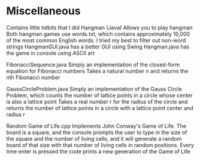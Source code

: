 # Miscellaneous
Contains little tidbits that I did
Hangman (Java)
  Allows you to play hangman
  Both hangman games use words.txt, which contains approximately 10,000 of the most common English words. I tried my best to filter out non-word strings
  HangmanGUI.java has a better GUI using Swing
  Hangman.java has the game in console using ASCII art

FibonacciSequence.java
  Simply an implementation of the closed-form equation for Fibonacci numbers
  Takes a natural number n and returns the nth Fibonacci number

GaussCircleProblem.java
  Simply an implementation of the Gauss Circle Problem, which counts the number of lattice points in a circle whose center is also a lattice point
  Takes a real number r for the radius of the circle and returns the number of lattice points in a circle with a lattice point center and radius r

Random Game of Life.cpp
  Implements John Conway's Game of Life. The board is a square, and the console prompts the user to type in the size of the square and the number of living cells, and it will generate a random board of that size with that number of living cells in random positions. Every time enter is pressed the code prints a new generation of the Game of Life
